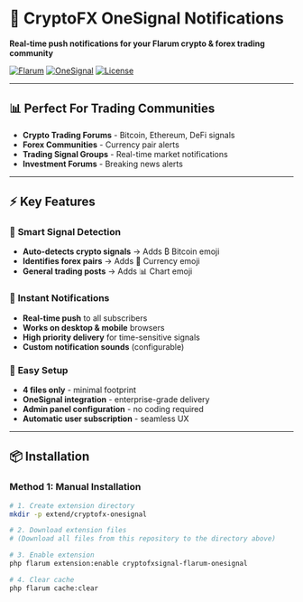 # 🚀 CryptoFX OneSignal Notifications

**Real-time push notifications for your Flarum crypto & forex trading community**

[![Flarum](https://img.shields.io/badge/flarum-%5E1.0-blue)](https://flarum.org)
[![OneSignal](https://img.shields.io/badge/OneSignal-Web%20Push-red)](https://onesignal.com)
[![License](https://img.shields.io/badge/license-MIT-green)](LICENSE)

---

## 📊 **Perfect For Trading Communities**

- **Crypto Trading Forums** - Bitcoin, Ethereum, DeFi signals
- **Forex Communities** - Currency pair alerts  
- **Trading Signal Groups** - Real-time market notifications
- **Investment Forums** - Breaking news alerts

---

## ⚡ **Key Features**

### 🎯 **Smart Signal Detection**
- **Auto-detects crypto signals** → Adds ₿ Bitcoin emoji
- **Identifies forex pairs** → Adds 💱 Currency emoji  
- **General trading posts** → Adds 📊 Chart emoji

### 🚀 **Instant Notifications**
- **Real-time push** to all subscribers
- **Works on desktop & mobile** browsers
- **High priority delivery** for time-sensitive signals
- **Custom notification sounds** (configurable)

### 🔧 **Easy Setup**
- **4 files only** - minimal footprint
- **OneSignal integration** - enterprise-grade delivery
- **Admin panel configuration** - no coding required
- **Automatic user subscription** - seamless UX

---

## 📦 **Installation**

### **Method 1: Manual Installation**

```bash
# 1. Create extension directory
mkdir -p extend/cryptofx-onesignal

# 2. Download extension files
# (Download all files from this repository to the directory above)

# 3. Enable extension
php flarum extension:enable cryptofxsignal-flarum-onesignal

# 4. Clear cache
php flarum cache:clear
